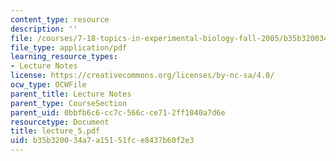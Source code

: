 ```yaml
---
content_type: resource
description: ''
file: /courses/7-18-topics-in-experimental-biology-fall-2005/b35b320034a7a15151fce8437b60f2e3_lecture_5.pdf
file_type: application/pdf
learning_resource_types:
- Lecture Notes
license: https://creativecommons.org/licenses/by-nc-sa/4.0/
ocw_type: OCWFile
parent_title: Lecture Notes
parent_type: CourseSection
parent_uid: 0bbfb6c6-cc7c-566c-ce71-2ff1040a7d6e
resourcetype: Document
title: lecture_5.pdf
uid: b35b3200-34a7-a151-51fc-e8437b60f2e3
---
```

